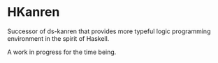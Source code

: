 # HKanren

Successor of ds-kanren that provides more typeful logic programming environment
in the spirit of Haskell.

A work in progress for the time being.
